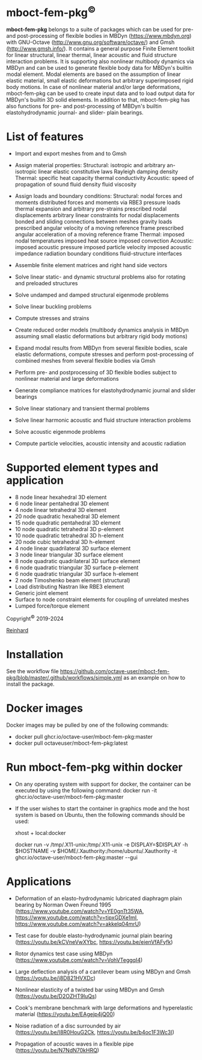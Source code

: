 # mboct-fem-pkg<sup>&copy;</sup>
**mboct-fem-pkg** belongs to a suite of packages which can be used for pre- and post-processing of flexible bodies in MBDyn (https://www.mbdyn.org) with GNU-Octave (http://www.gnu.org/software/octave/) and Gmsh (http://www.gmsh.info/).
It contains a general purpose Finite Element toolkit for linear structural, linear thermal, linear acoustic and fluid structure interaction problems. It is supporting also nonlinear multibody dynamics via MBDyn and can be used to generate flexible body data for MBDyn's builtin modal element. Modal elements are based on the assumption of linear elastic material, small elastic deformations but arbitrary superimposed rigid body motions. In case of nonlinear material and/or large deformations, mboct-fem-pkg can be used to create input data and to load output data for MBDyn's builtin 3D solid elements.
In addition to that, mboct-fem-pkg has also functions for pre- and post-processing of MBDyn's builtin elastohydrodynamic journal- and slider- plain bearings.

# List of features
  - Import and export meshes from and to Gmsh
  - Assign material properties:
           Structural: isotropic and arbitrary an-isotropic linear elastic constitutive laws
                       Rayleigh damping
                       density
           Thermal: specific heat capacity
                    thermal conductivity
           Acoustic: speed of propagation of sound
                     fluid density
                     fluid viscosity

  - Assign loads and boundary conditions:
           Structural: nodal forces and moments
                       distributed forces and moments via RBE3
                       pressure loads
                       thermal expansion and arbitrary pre-strains
                       prescribed nodal displacements
                       arbitrary linear constraints for nodal displacements
                       bonded and sliding connections between meshes
                       gravity loads
                       prescribed angular velocity of a moving reference frame
                       prescribed angular acceleration of a moving reference frame
           Thermal: imposed nodal temperatures
                    imposed heat source
                    imposed convection
           Acoustic: imposed acoustic pressure
                     imposed particle velocity
                     imposed acoustic impedance
                     radiation boundary conditions
                     fluid-structure interfaces

  - Assemble finite element matrices and right hand side vectors
  - Solve linear static- and dynamic structural problems also for rotating and preloaded structures
  - Solve undamped and damped structural eigenmode problems
  - Solve linear buckling problems
  - Compute stresses and strains
  - Create reduced order models (multibody dynamics analysis in MBDyn assuming small elastic deformations but arbitrary rigid body motions)
  - Expand modal results from MBDyn from several flexible bodies, scale elastic deformations, compute stresses and perform post-processing of combined meshes from several flexible bodies via Gmsh
  - Perform pre- and postprocessing of 3D flexible bodies subject to nonlinear material and large deformations
  - Generate compliance matrices for elastohydrodynamic journal and slider bearings
  - Solve linear stationary and transient thermal problems
  - Solve linear harmonic acoustic and fluid structure interaction problems
  - Solve acoustic eigenmode problems
  - Compute particle velocities, acoustic intensity and acoustic radiation


# Supported element types and application
  - 8 node linear hexahedral 3D element
  - 6 node linear pentahedral 3D element
  - 4 node linear tetrahedral 3D element
  - 20 node quadratic hexahedral 3D element
  - 15 node quadratic pentahedral 3D element
  - 10 node quadratic tetrahedral 3D p-element
  - 10 node quadratic tetrahedral 3D h-element
  - 20 node cubic tetrahedral 3D h-element
  - 4 node linear quadrilateral 3D surface element
  - 3 node linear triangular 3D surface element
  - 8 node quadratic quadrilateral 3D surface element
  - 6 node quadratic triangular 3D surface p-element
  - 6 node quadratic triangular 3D surface h-element
  - 2 node Timoshenko beam element (structural)
  - Load distributing Nastran like RBE3 element
  - Generic joint element
  - Surface to node constraint elements for coupling of unrelated meshes
  - Lumped force/torque element

Copyright<sup>&copy;</sup> 2019-2024

[Reinhard](mailto:octave-user@a1.net)

# Installation
  See the workflow file https://github.com/octave-user/mboct-fem-pkg/blob/master/.github/workflows/simple.yml as an example on how to install the package.

# Docker images
  Docker images may be pulled by one of the following commands:
  - docker pull ghcr.io/octave-user/mboct-fem-pkg:master
  - docker pull octaveuser/mboct-fem-pkg:latest

# Run mboct-fem-pkg within docker
  - On any operating system with support for docker, the container can be executed by using the following command:
  docker run -it ghcr.io/octave-user/mboct-fem-pkg:master
  - If the user wishes to start the container in graphics mode and the host system is based on Ubuntu, then the following commands should be used:
  
    xhost + local:docker
  
    docker run -v /tmp/.X11-unix:/tmp/.X11-unix -e DISPLAY=$DISPLAY -h $HOSTNAME -v $HOME/.Xauthority:/home/ubuntu/.Xauthority  -it ghcr.io/octave-user/mboct-fem-pkg:master --gui

# Applications
  - Deformation of an elasto-hydrodynamic lubricated diaphragm plain bearing by Norman Owen Freund 1995 (https://www.youtube.com/watch?v=YE0gnTt35WA, https://www.youtube.com/watch?v=tipxGDXe1mI, https://www.youtube.com/watch?v=akkelq04mrU)

  - Test case for double elasto-hydrodynamic journal plain bearing (https://youtu.be/kCVneVwXYbc, https://youtu.be/eienVfAFyfk)

  - Rotor dynamics test case using MBDyn (https://www.youtube.com/watch?v=VohVTeggqI4)

  - Large deflection analysis of a cantilever beam using MBDyn and Gmsh (https://youtu.be/j8D821HVXDc)

  - Nonlinear elasticity of a twisted bar using MBDyn and Gmsh (https://youtu.be/D2OZHT9luQs)

  - Cook's membrane benchmark with large deformations and hyperelastic material (https://youtu.be/EAgejp4jQ00)

  - Noise radiation of a disc surrounded by air (https://youtu.be/I8R0HouG2Ck, https://youtu.be/b4oc1F3Wc3I)

  - Propagation of acoustic waves in a flexible pipe (https://youtu.be/N7NdN70kHRQ)